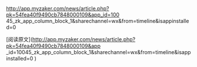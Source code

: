 http://app.myzaker.com/news/article.php?pk=54fea40f9490cb7848000109&app_id=100
45_zk_app_column_block_1&sharechannel=wx&from=timeline&isappinstalled=0

[阅读原文](http://app.myzaker.com/news/article.php?pk=54fea40f9490cb7848000109&app
_id=10045_zk_app_column_block_1&sharechannel=wx&from=timeline&isappinstalled=0
)

